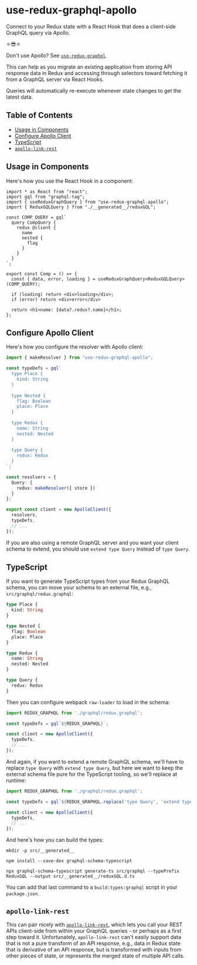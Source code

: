# use-redux-graphql-apollo

Connect to your Redux state with a React Hook that does a client-side GraphQL query via Apollo.

⚛️:sunglasses:⚛️

Don't use Apollo? See [`use-redux-graphql`](https://github.com/AndersDJohnson/use-redux-graphql/tree/master/packages/use-redux-graphql#readme).

This can help as you migrate an existing application from storing API response data in Redux
and accessing through selectors toward fetching it from a GraphQL server via React Hooks.

Queries will automatically re-execute whenever state changes to get the latest data.

## Table of Contents
* [Usage in Components](#usage-in-components)
* [Configure Apollo Client](#configure-apollo-client)
* [TypeScript](#typescript)
* [`apollo-link-rest`](#apollo-link-rest)

## Usage in Components

Here's how you use the React Hook in a component:

```tsx
import * as React from "react";
import gql from "graphql-tag";
import { useReduxGraphQuery } from "use-redux-graphql-apollo";
import { ReduxGQLQuery } from "./__generated__/reduxGQL";

const COMP_QUERY = gql`
  query CompQuery {
    redux @client {
      name
      nested {
        flag
      }
    }
  }
`;

export const Comp = () => {
  const { data, error, loading } = useReduxGraphQuery<ReduxGQLQuery>(COMP_QUERY);

  if (loading) return <div>loading</div>;
  if (error) return <div>error</div>

  return <h1>name: {data?.redux?.name}</h1>;
};
```

## Configure Apollo Client

Here's how you configure the resolver with Apollo client:

```ts
import { makeResolver } from "use-redux-graphql-apollo";

const typeDefs = gql`
  type Place {
    kind: String
  }
  
  type Nested {
    flag: Boolean
    place: Place
  }
  
  type Redux {
    name: String
    nested: Nested
  }
  
  type Query {
    redux: Redux
  }
`;

const resolvers = {
  Query: {
    redux: makeResolver({ store })
  }
};

export const client = new ApolloClient({
  resolvers,
  typeDefs,
  // ...
});
```

If you are also using a remote GraphQL server and you want your client schema to extend,
you should use `extend type Query` instead of `type Query`.

## TypeScript

If you want to generate TypeScript types from your Redux GraphQL schema,
you can move your schema to an external file, e.g., `src/graphql/redux.graphql`:

```graphql
type Place {
  kind: String
}

type Nested {
  flag: Boolean
  place: Place
}

type Redux {
  name: String
  nested: Nested
}

type Query {
  redux: Redux
}
```

Then you can configure webpack `raw-loader` to load in the schema:

```ts
import REDUX_GRAPHQL from './graphql/redux.graphql';

const typeDefs = gql`${REDUX_GRAPHQL}`;

const client = new ApolloClient({
  typeDefs,
  // ...
});
```

And again, if you want to extend a remote GraphQL schema, we'll have to
replace `type Query` with `extend type Query`, but here we want to keep
the external schema file pure for the TypeScript tooling, so we'll replace at runtime:

```ts
import REDUX_GRAPHQL from './graphql/redux.graphql';

const typeDefs = gql`${REDUX_GRAPHQL.replace('type Query', 'extend type Query')}`;

const client = new ApolloClient({
  typeDefs,
  // ...
});
```

And here's how you can build the types:

```shell
mkdir -p src/__generated__
```
```shell
npm install --save-dev graphql-schema-typescript
```
```shell
npx graphql-schema-typescript generate-ts src/graphql --typePrefix ReduxGQL --output src/__generated__/reduxGQL.d.ts
```

You can add that last command to a `build:types:graphql` script in your `package.json`.

## `apollo-link-rest`

This can pair nicely with [`apollo-link-rest`](https://www.apollographql.com/docs/link/links/rest/),
which lets you call your REST APIs client-side from within your GraphQL queries - or perhaps as a first step
toward it. Unfortunately, `apollo-link-rest` can't easily support data that is not a pure transform of an API response,
e.g., data in Redux state that is derivative of an API response, but is transformed with inputs
from other pieces of state, or represents the merged state of multiple API calls.
